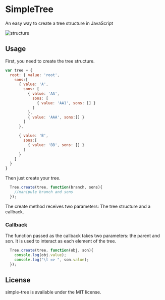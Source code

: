 SimpleTree
===========================
An easy way to create a tree structure in JavaScript

![structure](http://oi58.tinypic.com/zvfh1.jpg)

## Usage
First, you need to create the tree structure.

```js
var tree = {
  root: { value: 'root',
    sons:[
      { value: 'A',
        sons: [
          { value: 'AA',
            sons: [
              { value: 'AA1', sons: [] }
            ]
          },
          { value: 'AAA', sons:[] }
        ]
      },

      { value: 'B',
        sons:[
          { value: 'BB', sons: [] }
        ]
      }
    ]
  }
}
```

Then just create your tree.

```js
  Tree.create(tree, function(branch, sons){
    //manipule branch and sons
  });
```

The create method receives two parameters: The tree structure and a callback.


### Callback
The function passed as the callback takes two parameters: the parent and son. It is used to  interact as each element of the tree.


```js
  Tree.create(tree, function(obj, son){
    console.log(obj.value);
    console.log("\t => ", son.value);
  });
```


## License
simple-tree is available under the MIT license.